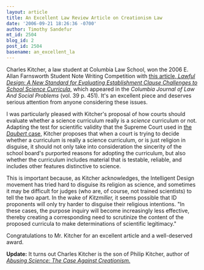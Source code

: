 ```yaml
---
layout: article
title: An Excellent Law Review Article on Creationism Law
date: '2006-09-21 18:26:36 -0700'
author: Timothy Sandefur
mt_id: 2504
blog_id: 2
post_id: 2504
basename: an_excellent_la
---
```

Charles Kitcher, a law student at Columbia Law School, won the 2006 E. Allan Farnsworth Student Note Writing Competition with <a href="http://scit.us/~reed/kitchner06.pdf">this article, <i>Lawful Design: A New Standard for Evaluating Establishment Clause Challenges to School Science Curricula,</i></a> which appeared in the <i>Columbia Journal of Law And Social Problems</i> (vol. 39 p. 451).  It's an excellent piece and deserves serious attention from anyone considering these issues.  

I was particularly pleased with Kitcher's proposal of how courts should evaluate whether a science curriculum really is a <i>science</i> curriculum or not.  Adapting the test for scientific validity that the Supreme Court used in <a href="http://caselaw.lp.findlaw.com/scripts/getcase.pl?court=us&vol=509&invol=579">the <i>Daubert</i> case,</a> Kitcher proposes that when a court is trying to decide whether a curriculum is really a science curriculum, or is just religion in disguise, it should not only take into consideration the sincerity of the school board's purported reasons for adopting the curriculum, but also whether the curriculum includes material that is testable, reliable, and includes other features distinctive to science.

This is important because, as Kitcher acknowledges, the Intelligent Design movement has tried hard to disguise its religion as science, and sometimes it may be difficult for judges (who are, of course, not trained scientists) to tell the two apart.  In the wake of <i>Kitzmiller,</i> it seems possible that ID proponents will only try harder to disguise their religious intentions.  "In these cases, the purpose inquiry will become increasingly less effective, thereby creating a corresponding need to scrutinize the content of the proposed curricula to make determinations of scientific legitimacy."

Congratulations to Mr. Kitcher for an excellent article and a well-deserved award.

<b>Update:</b> It turns out Charles Kitcher is the son of Philip Kitcher, author of <em><a href="http://www.amazon.com/Abusing-Science-Case-Against-Creationism/dp/026261037X/sr=8-1/qid=1158934887/ref=pd_bbs_1/002-0574507-1344810?ie=UTF8&s=books">Abusing Science: The Case Against Creationism.</em></a>
